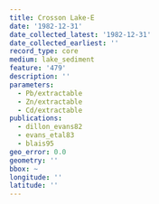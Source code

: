 ```yaml
---
title: Crosson Lake-E
date: '1982-12-31'
date_collected_latest: '1982-12-31'
date_collected_earliest: ''
record_type: core
medium: lake_sediment
feature: '479'
description: ''
parameters:
  - Pb/extractable
  - Zn/extractable
  - Cd/extractable
publications:
  - dillon_evans82
  - evans_etal83
  - blais95
geo_error: 0.0
geometry: ''
bbox: ~
longitude: ''
latitude: ''
---
```

